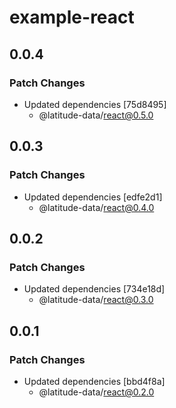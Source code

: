 # example-react

## 0.0.4

### Patch Changes

- Updated dependencies [75d8495]
  - @latitude-data/react@0.5.0

## 0.0.3

### Patch Changes

- Updated dependencies [edfe2d1]
  - @latitude-data/react@0.4.0

## 0.0.2

### Patch Changes

- Updated dependencies [734e18d]
  - @latitude-data/react@0.3.0

## 0.0.1

### Patch Changes

- Updated dependencies [bbd4f8a]
  - @latitude-data/react@0.2.0
